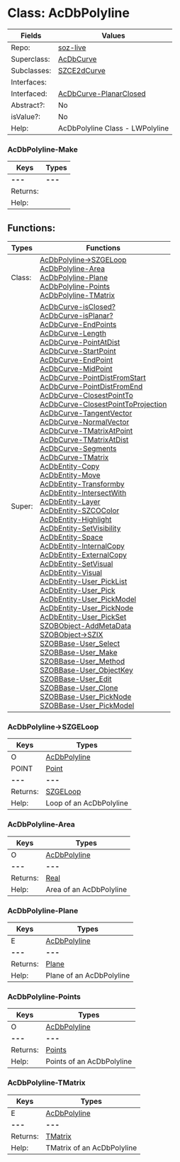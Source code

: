 
# Class:	AcDbPolyline

| Fields | Values |
| --------- | --------- |
| Repo: | [soz-live](/repos/soz-live.html) |
| Superclass: | [AcDbCurve](AcDbCurve.html) |
| Subclasses: | [SZCE2dCurve](SZCE2dCurve.html) |
| Interfaces: |  |
| Interfaced: | [AcDbCurve-PlanarClosed](AcDbCurve-PlanarClosed.html) |
| Abstract?: | No |
| isValue?: | No |
| Help: | AcDbPolyline Class - LWPolyline |

### AcDbPolyline-Make

| Keys | Types |
| --------- | --------- |
| **---** | **---** |
| Returns: |  |
| Help: |  |


## Functions:

| Types | Functions |
| --------- | --------- |
| Class: | [AcDbPolyline->SZGELoop](#AcDbPolyline->SZGELoop) <br> [AcDbPolyline-Area](#AcDbPolyline-Area) <br> [AcDbPolyline-Plane](#AcDbPolyline-Plane) <br> [AcDbPolyline-Points](#AcDbPolyline-Points) <br> [AcDbPolyline-TMatrix](#AcDbPolyline-TMatrix) |
| Super: | [AcDbCurve-isClosed?](AcDbCurve.html) <br> [AcDbCurve-isPlanar?](AcDbCurve.html) <br> [AcDbCurve-EndPoints](AcDbCurve.html) <br> [AcDbCurve-Length](AcDbCurve.html) <br> [AcDbCurve-PointAtDist](AcDbCurve.html) <br> [AcDbCurve-StartPoint](AcDbCurve.html) <br> [AcDbCurve-EndPoint](AcDbCurve.html) <br> [AcDbCurve-MidPoint](AcDbCurve.html) <br> [AcDbCurve-PointDistFromStart](AcDbCurve.html) <br> [AcDbCurve-PointDistFromEnd](AcDbCurve.html) <br> [AcDbCurve-ClosestPointTo](AcDbCurve.html) <br> [AcDbCurve-ClosestPointToProjection](AcDbCurve.html) <br> [AcDbCurve-TangentVector](AcDbCurve.html) <br> [AcDbCurve-NormalVector](AcDbCurve.html) <br> [AcDbCurve-TMatrixAtPoint](AcDbCurve.html) <br> [AcDbCurve-TMatrixAtDist](AcDbCurve.html) <br> [AcDbCurve-Segments](AcDbCurve.html) <br> [AcDbCurve-TMatrix](AcDbCurve.html) <br> [AcDbEntity-Copy](AcDbEntity.html) <br> [AcDbEntity-Move](AcDbEntity.html) <br> [AcDbEntity-Transformby](AcDbEntity.html) <br> [AcDbEntity-IntersectWith](AcDbEntity.html) <br> [AcDbEntity-Layer](AcDbEntity.html) <br> [AcDbEntity-SZCOColor](AcDbEntity.html) <br> [AcDbEntity-Highlight](AcDbEntity.html) <br> [AcDbEntity-SetVisibility](AcDbEntity.html) <br> [AcDbEntity-Space](AcDbEntity.html) <br> [AcDbEntity-InternalCopy](AcDbEntity.html) <br> [AcDbEntity-ExternalCopy](AcDbEntity.html) <br> [AcDbEntity-SetVisual](AcDbEntity.html) <br> [AcDbEntity-Visual](AcDbEntity.html) <br> [AcDbEntity-User_PickList](AcDbEntity.html) <br> [AcDbEntity-User_Pick](AcDbEntity.html) <br> [AcDbEntity-User_PickModel](AcDbEntity.html) <br> [AcDbEntity-User_PickNode](AcDbEntity.html) <br> [AcDbEntity-User_PickSet](AcDbEntity.html) <br> [SZOBObject-AddMetaData](SZOBObject.html) <br> [SZOBObject->SZIX](SZOBObject.html) <br> [SZOBBase-User_Select](SZOBBase.html) <br> [SZOBBase-User_Make](SZOBBase.html) <br> [SZOBBase-User_Method](SZOBBase.html) <br> [SZOBBase-User_ObjectKey](SZOBBase.html) <br> [SZOBBase-User_Edit](SZOBBase.html) <br> [SZOBBase-User_Clone](SZOBBase.html) <br> [SZOBBase-User_PickNode](SZOBBase.html) <br> [SZOBBase-User_PickModel](SZOBBase.html) |


### AcDbPolyline->SZGELoop

| Keys | Types |
| --------- | --------- |
| O | [AcDbPolyline](AcDbPolyline.html) |
| POINT | [Point](Point.html) |
| **---** | **---** |
| Returns: | [SZGELoop](SZGELoop.html) |
| Help: | Loop of an AcDbPolyline |

### AcDbPolyline-Area

| Keys | Types |
| --------- | --------- |
| O | [AcDbPolyline](AcDbPolyline.html) |
| **---** | **---** |
| Returns: | [Real](Real.html) |
| Help: | Area of an AcDbPolyline |

### AcDbPolyline-Plane

| Keys | Types |
| --------- | --------- |
| E | [AcDbPolyline](AcDbPolyline.html) |
| **---** | **---** |
| Returns: | [Plane](Plane.html) |
| Help: | Plane of an AcDbPolyline |

### AcDbPolyline-Points

| Keys | Types |
| --------- | --------- |
| O | [AcDbPolyline](AcDbPolyline.html) |
| **---** | **---** |
| Returns: | [Points](Points.html) |
| Help: | Points of an AcDbPolyline |

### AcDbPolyline-TMatrix

| Keys | Types |
| --------- | --------- |
| E | [AcDbPolyline](AcDbPolyline.html) |
| **---** | **---** |
| Returns: | [TMatrix](TMatrix.html) |
| Help: | TMatrix of an AcDbPolyline |

